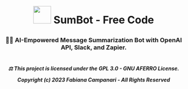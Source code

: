  <br> 

# <p align="center"> <img src="https://github.githubassets.com/images/icons/emoji/bowtie.png" width="48"> SumBot - Free Code

### <p align="center"> 💪🏽 AI-Empowered Message Summarization Bot with OpenAI API, Slack, and Zapier.



#

##### <p align="center"> ⚖︎ This project is licensed under the GPL 3.0 - GNU AFERRO License.<p align="center"> Copyright (c) 2023 Fabiana Campanari - All Rights Reserved </p>





















#
